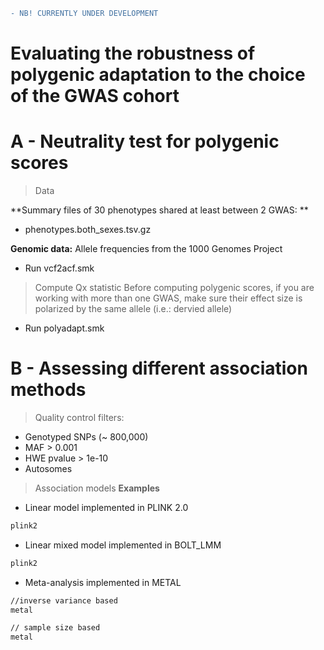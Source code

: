```diff
- NB! CURRENTLY UNDER DEVELOPMENT 
```

# Evaluating the robustness of polygenic adaptation to the choice of the GWAS cohort


# A - Neutrality test for polygenic scores
> Data 

**Summary files of 30 phenotypes shared at least between 2 GWAS: **
- phenotypes.both_sexes.tsv.gz

**Genomic data:**
Allele frequencies from the 1000 Genomes Project
- Run vcf2acf.smk

> Compute Qx statistic
Before computing polygenic scores, if you are working with more than one GWAS, make sure their effect size is polarized by the same allele (i.e.: dervied allele)
- Run polyadapt.smk 

# B - Assessing different association methods
> Quality control filters: 

- Genotyped SNPs (~ 800,000)
- MAF > 0.001
- HWE pvalue > 1e-10
- Autosomes

> Association models
**Examples**
- Linear model implemented in PLINK 2.0
```bash 
plink2
```
- Linear mixed model implemented in BOLT_LMM
```bash 
plink2
```
- Meta-analysis implemented in METAL
```bash 
//inverse variance based
metal

// sample size based
metal
```


